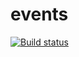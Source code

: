 # events
[![Build status](https://ci.appveyor.com/api/projects/status/3j060ygwhmdeiav5/branch/main?svg=true)](https://ci.appveyor.com/project/nikulin68/events/branch/main)
